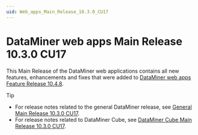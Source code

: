 ```yaml
---
uid: Web_apps_Main_Release_10.3.0_CU17
---
```


# DataMiner web apps Main Release 10.3.0 CU17

This Main Release of the DataMiner web applications contains all new features, enhancements and fixes that were added to [DataMiner web apps Feature Release 10.4.8](xref:Web_apps_Feature_Release_10.4.8).

> [!TIP]
>
> - For release notes related to the general DataMiner release, see [General Main Release 10.3.0 CU17](xref:General_Main_Release_10.3.0_CU17).
> - For release notes related to DataMiner Cube, see [DataMiner Cube Main Release 10.3.0 CU17](xref:Cube_Main_Release_10.3.0_CU17).
